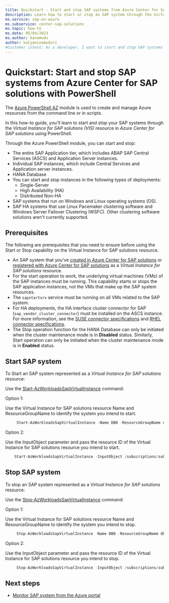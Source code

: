 ```yaml
---
title: Quickstart - Start and stop SAP systems from Azure Center for SAP solutions with PowerShell
description: Learn how to start or stop an SAP system through the Virtual Instance for SAP solutions (VIS) resource in Azure Center for SAP solutions through Azure PowerShell module.
ms.service: sap-on-azure
ms.subservice: center-sap-solutions
ms.topic: how-to
ms.date: 05/04/2023
ms.author: kanamudu
author: kalyaninamuduri
#Customer intent: As a developer, I want to start and stop SAP systems in Azure Center for SAP solutions so that I can control instances through the Virtual Instance for SAP resource.
---
```

# Quickstart: Start and stop SAP systems from Azure Center for SAP solutions with PowerShell

The [Azure PowerShell AZ](/powershell/azure/new-azureps-module-az) module is used to create and manage Azure resources from the command line or in scripts.

In this how-to guide, you'll learn to start and stop your SAP systems through the *Virtual Instance for SAP solutions (VIS)* resource in *Azure Center for SAP solutions* using PowerShell.

Through the Azure PowerShell module, you can start and stop:

- The entire SAP Application tier, which includes ABAP SAP Central Services (ASCS) and Application Server instances.
- Individual SAP instances, which include Central Services and Application server instances.
- HANA Database
- You can start and stop instances in the following types of deployments:
  - Single-Server
  - High Availability (HA)
  - Distributed Non-HA
- SAP systems that run on Windows and Linux operating systems (OS).
- SAP HA systems that use Linux Pacemaker clustering software and Windows Server Failover Clustering (WSFC). Other clustering software solutions aren't currently supported.

## Prerequisites

The following are prerequisites that you need to ensure before using the Start or Stop capability on the Virtual Instance for SAP solutions resource.
- An SAP system that you've [created in Azure Center for SAP solutions](prepare-network.md) or [registered with Azure Center for SAP solutions](register-existing-system.md) as a *Virtual Instance for SAP solutions* resource.
- For the start operation to work, the underlying virtual machines (VMs) of the SAP instances must be running. This capability starts or stops the SAP application instances, not the VMs that make up the SAP system resources.
- The `sapstartsrv` service must be running on all VMs related to the SAP system.
- For HA deployments, the HA interface cluster connector for SAP (`sap_vendor_cluster_connector`) must be installed on the ASCS instance. For more information, see the [SUSE connector specifications](https://www.suse.com/c/sap-netweaver-suse-cluster-integration-new-sap_suse_cluster_connector-version-3-0-0/) and [RHEL connector specifications](https://access.redhat.com/solutions/3606101).
- The Stop operation function for the HANA Database can only be initiated when the cluster maintenance mode is in **Disabled** status. Similarly, Start operation can only be initiated when the cluster maintenance mode is in **Enabled** status.

## Start SAP system

To Start an SAP system represented as a *Virtual Instance for SAP solutions* resource:

Use the [Start-AzWorkloadsSapVirtualInstance](/powershell/module/az.workloads/Start-AzWorkloadsSapVirtualInstance) command:

Option 1:

Use the Virtual Instance for SAP solutions resource Name and ResourceGroupName to identify the system you intend to start.

```powershell
     Start-AzWorkloadsSapVirtualInstance -Name DB0 -ResourceGroupName db0-vis-rg `
```

Option 2:

Use the InputObject parameter and pass the resource ID of the Virtual Instance for SAP solutions resource you intend to start.

 ```powershell
     Start-AzWorkloadsSapVirtualInstance -InputObject /subscriptions/sub1/resourceGroups/rg1/providers/Microsoft.Workloads/sapVirtualInstances/DB0 `
 ```

## Stop SAP system

To stop an SAP system represented as a *Virtual Instance for SAP solutions* resource:

Use the [Stop-AzWorkloadsSapVirtualInstance](/powershell/module/az.workloads/Stop-AzWorkloadsSapVirtualInstance) command:

Option 1:

Use the Virtual Instance for SAP solutions resource Name and ResourceGroupName to identify the system you intend to stop.

```powershell
     Stop-AzWorkloadsSapVirtualInstance -Name DB0 -ResourceGroupName db0-vis-rg `
```

Option 2:

Use the InputObject parameter and pass the resource ID of the Virtual Instance for SAP solutions resource you intend to stop.

```powershell
     Stop-AzWorkloadsSapVirtualInstance -InputObject /subscriptions/sub1/resourceGroups/rg1/providers/Microsoft.Workloads/sapVirtualInstances/DB0 `
```

## Next steps

- [Monitor SAP system from the Azure portal](monitor-portal.md)
